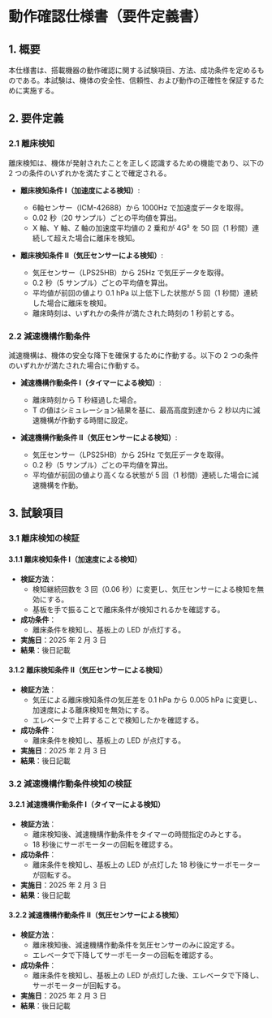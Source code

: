 # 動作確認仕様書（要件定義書）

## 1. 概要

本仕様書は、搭載機器の動作確認に関する試験項目、方法、成功条件を定めるものである。本試験は、機体の安全性、信頼性、および動作の正確性を保証するために実施する。

## 2. 要件定義

### 2.1 離床検知

離床検知は、機体が発射されたことを正しく認識するための機能であり、以下の 2 つの条件のいずれかを満たすことで確定される。

- **離床検知条件 I（加速度による検知）**:
  - 6軸センサー（ICM-42688）から 1000Hz で加速度データを取得。
  - 0.02 秒（20 サンプル）ごとの平均値を算出。
  - X 軸、Y 軸、Z 軸の加速度平均値の 2 乗和が 4G² を 50 回（1 秒間）連続して超えた場合に離床を検知。

- **離床検知条件 II（気圧センサーによる検知）**:
  - 気圧センサー（LPS25HB）から 25Hz で気圧データを取得。
  - 0.2 秒（5 サンプル）ごとの平均値を算出。
  - 平均値が前回の値より 0.1 hPa 以上低下した状態が 5 回（1 秒間）連続した場合に離床を検知。
  - 離床時刻は、いずれかの条件が満たされた時刻の 1 秒前とする。

### 2.2 減速機構作動条件

減速機構は、機体の安全な降下を確保するために作動する。以下の 2 つの条件のいずれかが満たされた場合に作動する。

- **減速機構作動条件 I（タイマーによる検知）**:
  - 離床時刻から T 秒経過した場合。
  - T の値はシミュレーション結果を基に、最高高度到達から 2 秒以内に減速機構が作動する時間に設定。

- **減速機構作動条件 II（気圧センサーによる検知）**:
  - 気圧センサー（LPS25HB）から 25Hz で気圧データを取得。
  - 0.2 秒（5 サンプル）ごとの平均値を算出。
  - 平均値が前回の値より高くなる状態が 5 回（1 秒間）連続した場合に減速機構を作動。

## 3. 試験項目

### 3.1 離床検知の検証

#### 3.1.1 離床検知条件 I（加速度による検知）

- **検証方法**：
  - 検知継続回数を 3 回（0.06 秒）に変更し、気圧センサーによる検知を無効にする。
  - 基板を手で振ることで離床条件が検知されるかを確認する。
- **成功条件**：
  - 離床条件を検知し、基板上の LED が点灯する。
- **実施日**：2025 年 2 月 3 日
- **結果**：後日記載

#### 3.1.2 離床検知条件 II（気圧センサーによる検知）

- **検証方法**：
  - 気圧による離床検知条件の気圧差を 0.1 hPa から 0.005 hPa に変更し、加速度による離床検知を無効にする。
  - エレベータで上昇することで検知したかを確認する。
- **成功条件**：
  - 離床条件を検知し、基板上の LED が点灯する。
- **実施日**：2025 年 2 月 3 日
- **結果**：後日記載

### 3.2 減速機構作動条件検知の検証

#### 3.2.1 減速機構作動条件 I（タイマーによる検知）

- **検証方法**：
  - 離床検知後、減速機構作動条件をタイマーの時間指定のみとする。
  - 18 秒後にサーボモーターの回転を確認する。
- **成功条件**：
  - 離床条件を検知し、基板上の LED が点灯した 18 秒後にサーボモーターが回転する。
- **実施日**：2025 年 2 月 3 日
- **結果**：後日記載

#### 3.2.2 減速機構作動条件 II（気圧センサーによる検知）

- **検証方法**：
  - 離床検知後、減速機構作動条件を気圧センサーのみに設定する。
  - エレベータで下降してサーボモーターの回転を確認する。
- **成功条件**：
  - 離床条件を検知し、基板上の LED が点灯した後、エレベータで下降し、サーボモーターが回転する。
- **実施日**：2025 年 2 月 3 日
- **結果**：後日記載

